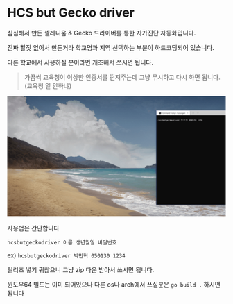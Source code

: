 # HCS but Gecko driver
심심해서 만든 셀레니움 & Gecko 드라이버를 통한 자가진단 자동화입니다.

진짜 할짓 없어서 만든거라 학교명과 지역 선택하는 부분이 하드코딩되어 있습니다.

다른 학교에서 사용하실 분이라면 개조해서 쓰시면 됩니다.

> 가끔씩 교육청이 이상한 인증서를 떤져주는데 그냥 무시하고 다시 하면 됩니다. (교육청 일 안하냐)

![](docs/Animation.gif)

사용법은 간단합니다
```
hcsbutgeckodriver 이름 생년월일 비밀번호
```

ex) `hcsbutgeckodriver 박민혁 050130 1234`

릴리즈 넣기 귀찮으니 그냥 zip 다운 받아서 쓰시면 됩니다.

윈도우64 빌드는 이미 되어있으나 다른 os나 arch에서 쓰실분은 `go build .` 하시면 됩니다
